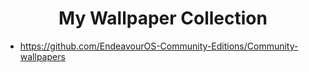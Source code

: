 <h1 align="center">My Wallpaper Collection</h1>

* https://github.com/EndeavourOS-Community-Editions/Community-wallpapers